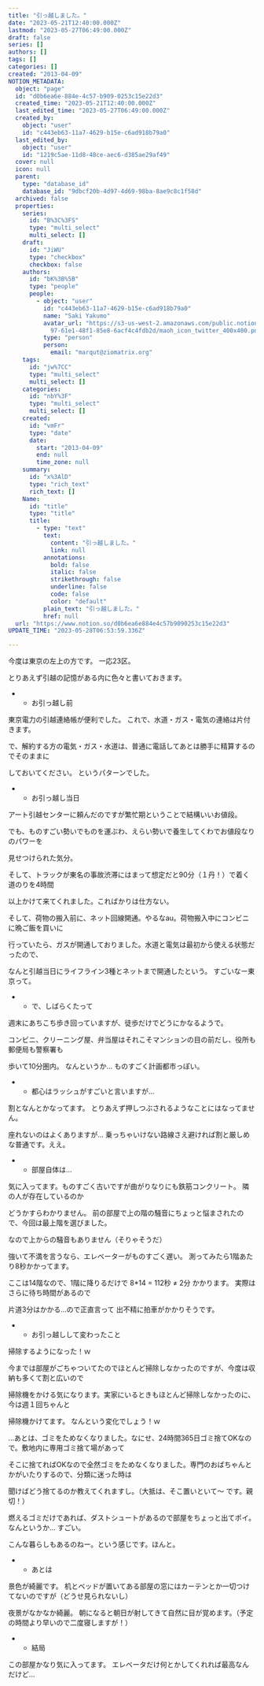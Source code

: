 ```yaml
---
title: "引っ越しました。"
date: "2023-05-21T12:40:00.000Z"
lastmod: "2023-05-27T06:49:00.000Z"
draft: false
series: []
authors: []
tags: []
categories: []
created: "2013-04-09"
NOTION_METADATA:
  object: "page"
  id: "d0b6ea6e-884e-4c57-b909-0253c15e22d3"
  created_time: "2023-05-21T12:40:00.000Z"
  last_edited_time: "2023-05-27T06:49:00.000Z"
  created_by:
    object: "user"
    id: "c443eb63-11a7-4629-b15e-c6ad918b79a0"
  last_edited_by:
    object: "user"
    id: "1219c5ae-11d8-48ce-aec6-d385ae29af49"
  cover: null
  icon: null
  parent:
    type: "database_id"
    database_id: "9dbcf20b-4d97-4d69-98ba-8ae9c8c1f58d"
  archived: false
  properties:
    series:
      id: "B%3C%3FS"
      type: "multi_select"
      multi_select: []
    draft:
      id: "JiWU"
      type: "checkbox"
      checkbox: false
    authors:
      id: "bK%3B%5B"
      type: "people"
      people:
        - object: "user"
          id: "c443eb63-11a7-4629-b15e-c6ad918b79a0"
          name: "Saki Yakumo"
          avatar_url: "https://s3-us-west-2.amazonaws.com/public.notion-static.com/3ad1c4\
            97-61e1-48f1-85e8-6acf4c4fdb2d/maoh_icon_twitter_400x400.png"
          type: "person"
          person:
            email: "marqut@ziomatrix.org"
    tags:
      id: "jw%7CC"
      type: "multi_select"
      multi_select: []
    categories:
      id: "nbY%3F"
      type: "multi_select"
      multi_select: []
    created:
      id: "vmFr"
      type: "date"
      date:
        start: "2013-04-09"
        end: null
        time_zone: null
    summary:
      id: "x%3AlD"
      type: "rich_text"
      rich_text: []
    Name:
      id: "title"
      type: "title"
      title:
        - type: "text"
          text:
            content: "引っ越しました。"
            link: null
          annotations:
            bold: false
            italic: false
            strikethrough: false
            underline: false
            code: false
            color: "default"
          plain_text: "引っ越しました。"
          href: null
  url: "https://www.notion.so/d0b6ea6e884e4c57b9090253c15e22d3"
UPDATE_TIME: "2023-05-28T06:53:59.336Z"

---
```

<link rel="stylesheet" href="https://cdn.jsdelivr.net/npm/katex@0.16.2/dist/katex.min.css" integrity="sha384-bYdxxUwYipFNohQlHt0bjN/LCpueqWz13HufFEV1SUatKs1cm4L6fFgCi1jT643X" crossorigin="anonymous">


今度は東京の左上の方です。 一応23区。


とりあえず引越の記憶がある内に色々と書いておきます。

- * お引っ越し前

東京電力の引越連絡帳が便利でした。 これで、水道・ガス・電気の連絡は片付きます。


で、解約する方の電気・ガス・水道は、普通に電話してあとは勝手に精算するのでそのままに


しておいてください。 というパターンでした。

- * お引っ越し当日

アート引越センターに頼んだのですが繁忙期ということで結構いいお値段。


でも、ものすごい勢いでものを運ぶわ、えらい勢いで養生してくわでお値段なりのパワーを


見せつけられた気分。


そして、トラックが東名の事故渋滞にはまって想定だと90分（１丹！）で着く道のりを4時間


以上かけて来てくれました。こればかりは仕方ない。


そして、荷物の搬入前に、ネット回線開通。やるなau。荷物搬入中にコンビニに晩ご飯を買いに


行っていたら、ガスが開通しておりました。水道と電気は最初から使える状態だったので、


なんと引越当日にライフライン3種とネットまで開通したという。 すごいなー東京って。

- * で、しばらくたって

週末にあちこち歩き回っていますが、徒歩だけでどうにかなるようで。


コンビニ、クリーニング屋、弁当屋はそれこそマンションの目の前だし、役所も郵便局も警察署も


歩いて10分圏内。 なんというか… ものすごく計画都市っぽい。

- * 都心はラッシュがすごいと言いますが…

割となんとかなってます。 とりあえず押しつぶされるようなことにはなってません。


座れないのはよくありますが… 乗っちゃいけない路線さえ避ければ割と厳しめな普通です。ええ。

- * 部屋自体は…

気に入ってます。ものすごく古いですが曲がりなりにも鉄筋コンクリート。 隣の人が存在しているのか


どうかすらわかりません。 前の部屋で上の階の騒音にちょっと悩まされたので、今回は最上階を選びました。


なので上からの騒音もありません（そりゃそうだ）


強いて不満を言うなら、エレベーターがものすごく遅い。 測ってみたら1階あたり8秒かかってます。


ここは14階なので、1階に降りるだけで 8*14 = 112秒 ≠ 2分 かかります。 実際はさらに待ち時間があるので


片道3分はかかる…ので正直言って 出不精に拍車がかかりそうです。

- * お引っ越しして変わったこと

掃除するようになった！ｗ


今までは部屋がごちゃついてたのでほとんど掃除しなかったのですが、今度は収納も多くて割と広いので


掃除機をかける気になります。実家にいるときもほとんど掃除しなかったのに、今は週１回ちゃんと


掃除機かけてます。 なんという変化でしょう！ｗ


…あとは、ゴミをためなくなりました。なにせ、24時間365日ゴミ捨てOKなので。敷地内に専用ゴミ捨て場があって


そこに捨てればOKなので全然ゴミをためなくなりました。専門のおばちゃんとかがいたりするので、分類に迷った時は


聞けばどう捨てるのか教えてくれますし。（大抵は、そこ置いといて〜 です。親切！）


燃えるゴミだけであれば、ダストシュートがあるので部屋をちょっと出てポイ。 なんというか… すごい。


こんな暮らしもあるのねー。という感じです。ほんと。

- * あとは

景色が綺麗です。 机とベッドが置いてある部屋の窓にはカーテンとか一切つけてないのですが（どうせ見られないし）


夜景がなかなか綺麗。 朝になると朝日が射してきて自然に目が覚めます。（予定の時間より早いので二度寝しますが！）

- * 結局

この部屋かなり気に入ってます。 エレベータだけ何とかしてくれれば最高なんだけど…

